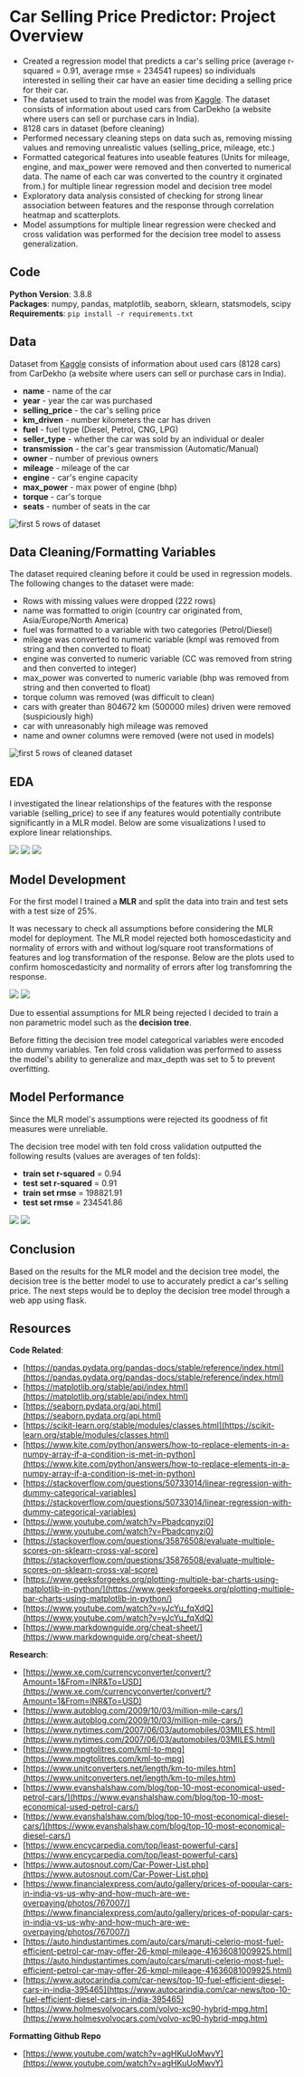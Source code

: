 # Car Selling Price Predictor: Project Overview
* Created a regression model that predicts a car's selling price (average r-squared = 0.91, average rmse = 234541 rupees) so individuals interested in selling their car have an easier time deciding a selling price for their car.
* The dataset used to train the model was from [Kaggle](https://www.kaggle.com/nehalbirla/vehicle-dataset-from-cardekho?select=Car+details+v3.csv). The dataset consists of information about used cars from CarDekho (a website where users can sell or purchase cars in India).
* 8128 cars in dataset (before cleaning)
* Performed necessary cleaning steps on data such as, removing missing values and removing unrealistic values (selling_price, mileage, etc.)
* Formatted categorical features into useable features (Units for mileage, engine, and max_power were removed and then converted to numerical data. The name of each car was converted to the country it orginated from.) for multiple linear regression model and decision tree model
* Exploratory data analysis consisted of checking for strong linear association between features and the response through correlation heatmap and scatterplots.
* Model assumptions for multiple linear regression were checked and cross validation was performed for the decision tree model to assess generalization.

## Code
**Python Version**: 3.8.8<br />
**Packages**: numpy, pandas, matplotlib, seaborn, sklearn, statsmodels, scipy<br />
**Requirements**: `pip install -r requirements.txt`

## Data
Dataset from [Kaggle](https://www.kaggle.com/nehalbirla/vehicle-dataset-from-cardekho?select=Car+details+v3.csv) consists of information about used cars (8128 cars) from CarDekho (a website where users can sell or purchase cars in India).
* **name** - name of the car
* **year** - year the car was purchased
* **selling_price** - the car's selling price
* **km_driven** - number kilometers the car has driven
* **fuel** - fuel type (Diesel, Petrol, CNG, LPG)
* **seller_type** - whether the car was sold by an individual or dealer                
* **transmission** - the car's gear transmission (Automatic/Manual)
* **owner** - number of previous owners
* **mileage** - mileage of the car
* **engine** - car's engine capacity
* **max_power** - max power of engine (bhp)
* **torque** - car's torque
* **seats** - number of seats in the car

![first 5 rows of dataset](images/dataset.png)

## Data Cleaning/Formatting Variables
The dataset required cleaning before it could be used in regression models. The following changes to the dataset were made:
* Rows with missing values were dropped (222 rows)
* name was formatted to origin (country car originated from, Asia/Europe/North America)
* fuel was formatted to a variable with two categories (Petrol/Diesel)
* mileage was converted to numeric variable (kmpl was removed from string and then converted to float)
* engine was converted to numeric variable (CC was removed from string and then converted to integer)
* max_power was converted to numeric variable (bhp was removed from string and then converted to float)
* torque column was removed (was difficult to clean)
* cars with greater than 804672 km (500000 miles) driven were removed (suspiciously high)
* car with unreasonably high mileage was removed
* name and owner columns were removed (were not used in models)

![first 5 rows of cleaned dataset](images/cleaned_dataset.png)

## EDA
I investigated the linear relationships of the features with the response variable (selling_price) to see if any features would potentially contribute significantly in a MLR model. Below are some visualizations I used to explore linear relationships.

![](images/pairplot_selling_price.png) ![](images/correlation_heatmap.png)    ![](images/scatterplot_max_power_selling_price_transmission.png)

## Model Development
For the first model I trained a **MLR** and split the data into train and test sets with a test size of 25%.

It was necessary to check all assumptions before considering the MLR model for deployment. The MLR model rejected both homoscedasticity and normality of errors with and without log/square root transformations of features and log transformation of the response. Below are the plots used to confirm homoscedasticity and normality of errors after log transfomring the response.

![](images/homoscedasticity.png) ![](images/normality_of_errors.png)

Due to essential assumptions for MLR being rejected I decided to train a non parametric model such as the **decision tree**.

Before fitting the decision tree model categorical variables were encoded into dummy variables. Ten fold cross validation was performed to assess the model's ability to generalize and max_depth was set to 5 to prevent overfitting.

## Model Performance
Since the MLR model's assumptions were rejected its goodness of fit measures were unreliable.

The decision tree model with ten fold cross validation outputted the following results (values are averages of ten folds):
* **train set r-squared** = 0.94
* **test set r-squared** = 0.91
* **train set rmse** = 198821.91
* **test set rmse** = 234541.86

![](images/decision_tree_r_squared.png) ![](images/decision_tree_rmse.png)

## Conclusion
Based on the results for the MLR model and the decision tree model, the decision tree is the better model to use to accurately predict a car's selling price. The next steps would be to deploy the decision tree model through a web app using flask.

## Resources
**Code Related**:
* [https://pandas.pydata.org/pandas-docs/stable/reference/index.html](https://pandas.pydata.org/pandas-docs/stable/reference/index.html)
* [https://matplotlib.org/stable/api/index.html](https://matplotlib.org/stable/api/index.html)
* [https://seaborn.pydata.org/api.html](https://seaborn.pydata.org/api.html)
* [https://scikit-learn.org/stable/modules/classes.html](https://scikit-learn.org/stable/modules/classes.html)
* [https://www.kite.com/python/answers/how-to-replace-elements-in-a-numpy-array-if-a-condition-is-met-in-python](https://www.kite.com/python/answers/how-to-replace-elements-in-a-numpy-array-if-a-condition-is-met-in-python)
* [https://stackoverflow.com/questions/50733014/linear-regression-with-dummy-categorical-variables](https://stackoverflow.com/questions/50733014/linear-regression-with-dummy-categorical-variables)
* [https://www.youtube.com/watch?v=Pbadcqnyzi0](https://www.youtube.com/watch?v=Pbadcqnyzi0)
* [https://stackoverflow.com/questions/35876508/evaluate-multiple-scores-on-sklearn-cross-val-score](https://stackoverflow.com/questions/35876508/evaluate-multiple-scores-on-sklearn-cross-val-score)
* [https://www.geeksforgeeks.org/plotting-multiple-bar-charts-using-matplotlib-in-python/](https://www.geeksforgeeks.org/plotting-multiple-bar-charts-using-matplotlib-in-python/)
* [https://www.youtube.com/watch?v=yJcYu_fqXdQ](https://www.youtube.com/watch?v=yJcYu_fqXdQ)
* [https://www.markdownguide.org/cheat-sheet/](https://www.markdownguide.org/cheat-sheet/)<br />

**Research**:
* [https://www.xe.com/currencyconverter/convert/?Amount=1&From=INR&To=USD](https://www.xe.com/currencyconverter/convert/?Amount=1&From=INR&To=USD)
* [https://www.autoblog.com/2009/10/03/million-mile-cars/](https://www.autoblog.com/2009/10/03/million-mile-cars/)
* [https://www.nytimes.com/2007/06/03/automobiles/03MILES.html](https://www.nytimes.com/2007/06/03/automobiles/03MILES.html)
* [https://www.mpgtolitres.com/kml-to-mpg](https://www.mpgtolitres.com/kml-to-mpg)
* [https://www.unitconverters.net/length/km-to-miles.htm](https://www.unitconverters.net/length/km-to-miles.htm)
* [https://www.evanshalshaw.com/blog/top-10-most-economical-used-petrol-cars/](https://www.evanshalshaw.com/blog/top-10-most-economical-used-petrol-cars/)
* [https://www.evanshalshaw.com/blog/top-10-most-economical-diesel-cars/](https://www.evanshalshaw.com/blog/top-10-most-economical-diesel-cars/)
* [https://www.encycarpedia.com/top/least-powerful-cars](https://www.encycarpedia.com/top/least-powerful-cars)
* [https://www.autosnout.com/Car-Power-List.php](https://www.autosnout.com/Car-Power-List.php)
* [https://www.financialexpress.com/auto/gallery/prices-of-popular-cars-in-india-vs-us-why-and-how-much-are-we-overpaying/photos/767007/](https://www.financialexpress.com/auto/gallery/prices-of-popular-cars-in-india-vs-us-why-and-how-much-are-we-overpaying/photos/767007/)
* [https://auto.hindustantimes.com/auto/cars/maruti-celerio-most-fuel-efficient-petrol-car-may-offer-26-kmpl-mileage-41636081009925.html](https://auto.hindustantimes.com/auto/cars/maruti-celerio-most-fuel-efficient-petrol-car-may-offer-26-kmpl-mileage-41636081009925.html)
* [https://www.autocarindia.com/car-news/top-10-fuel-efficient-diesel-cars-in-india-395465](https://www.autocarindia.com/car-news/top-10-fuel-efficient-diesel-cars-in-india-395465)
* [https://www.holmesvolvocars.com/volvo-xc90-hybrid-mpg.htm](https://www.holmesvolvocars.com/volvo-xc90-hybrid-mpg.htm)

**Formatting Github Repo**
* [https://www.youtube.com/watch?v=agHKuUoMwvY](https://www.youtube.com/watch?v=agHKuUoMwvY)




